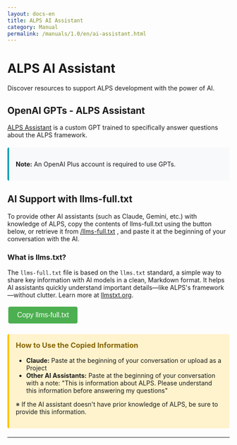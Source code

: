 ```yaml
---
layout: docs-en
title: ALPS AI Assistant
category: Manual
permalink: /manuals/1.0/en/ai-assistant.html
---
```


# ALPS AI Assistant

Discover resources to support ALPS development with the power of AI.

## OpenAI GPTs - ALPS Assistant

[ALPS Assistant](https://chatgpt.com/g/g-HYPygRnLS-alps-assistant) is a custom GPT trained to specifically answer questions about the ALPS framework.

<div class="info-box">
  <p><strong>Note:</strong> An OpenAI Plus account is required to use GPTs.</p>
</div>

## AI Support with llms-full.txt

To provide other AI assistants (such as Claude, Gemini, etc.) with knowledge of ALPS, copy the contents of llms-full.txt using the button below, or retrieve it from [/llms-full.txt](/llms-full.txt) , and paste it at the beginning of your conversation with the AI.

### What is llms.txt?

The `llms-full.txt` file is based on the `llms.txt` standard, a simple way to share key information with AI models in a clean, Markdown format. It helps AI assistants quickly understand important details—like ALPS's framework—without clutter. Learn more at [llmstxt.org](https://llmstxt.org/).

<button id="copyLlmsText" class="copy-button">Copy llms-full.txt</button>
<span id="copyStatus" class="copy-status"></span>

<div class="usage-guide">
  <h3>How to Use the Copied Information</h3>
  <ul>
    <li><strong>Claude:</strong> Paste at the beginning of your conversation or upload as a Project</li>
    <li><strong>Other AI Assistants:</strong> Paste at the beginning of your conversation with a note: "This is information about ALPS. Please understand this information before answering my questions"</li>
  </ul>
  <p>※ If the AI assistant doesn't have prior knowledge of ALPS, be sure to provide this information.</p>
</div>

---

<script>
document.getElementById('copyLlmsText').addEventListener('click', function() {
  // Fetch the llms-full.txt file from the root
  fetch('/llms-full.txt')
    .then(response => {
      if (!response.ok) {
        throw new Error('File not found');
      }
      return response.text();
    })
    .then(text => {
      navigator.clipboard.writeText(text).then(function() {
        const status = document.getElementById('copyStatus');
        status.textContent = 'Copied!';
        setTimeout(function() {
          status.textContent = '';
        }, 2000);
      }).catch(function(err) {
        console.error('Failed to copy to clipboard', err);
        alert('Failed to copy to clipboard.');
      });
    })
    .catch(error => {
      console.error('Failed to load file:', error);
      alert('Failed to load llms-full.txt.');
    });
});
</script>

<style>
.info-box {
  background-color: #f8f9fa;
  border-left: 4px solid #17a2b8;
  padding: 15px;
  margin: 20px 0;
  border-radius: 4px;
}

.usage-guide {
  background-color: #fff3cd;
  border-left: 4px solid #ffc107;
  padding: 15px;
  margin: 20px 0;
  border-radius: 4px;
}

.usage-guide h3 {
  margin-top: 0;
  color: #856404;
}

.copy-button {
  background-color: #4CAF50;
  border: none;
  color: white;
  padding: 10px 20px;
  text-align: center;
  text-decoration: none;
  display: inline-block;
  font-size: 16px;
  margin: 4px 2px;
  cursor: pointer;
  border-radius: 4px;
  transition: background-color 0.3s;
}

.copy-button:hover {
  background-color: #45a049;
}

.copy-status {
  margin-left: 10px;
  color: #4CAF50;
  font-weight: bold;
}
</style>

